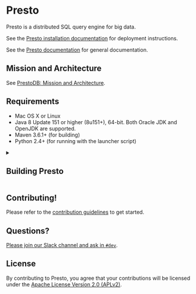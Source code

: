 # Presto

Presto is a distributed SQL query engine for big data.

See the [Presto installation documentation](https://prestodb.io/docs/current/installation.html) for deployment instructions.

See the [Presto documentation](https://prestodb.io/docs/current/) for general documentation.


## Mission and Architecture

See [PrestoDB: Mission and Architecture](ARCHITECTURE.md). 

## Requirements

* Mac OS X or Linux
* Java 8 Update 151 or higher (8u151+), 64-bit. Both Oracle JDK and OpenJDK are supported.
* Maven 3.6.1+ (for building)
* Python 2.4+ (for running with the launcher script)

<details> <!-- from: https://github.com/prestodb/presto/blob/master/README.md -->
  <summary><a id="building-presto"><h2>Building Presto</h2></a></summary>

### Overview (Java)

Presto is a standard Maven project. Simply run the following command from the project root directory:

    ./mvnw clean install

On the first build, Maven will download all the dependencies from the internet and cache them in the local repository (`~/.m2/repository`), which can take a considerable amount of time. Subsequent builds will be faster.

Presto has a comprehensive set of unit tests that can take several minutes to run. You can disable the tests when building:

    ./mvnw clean install -DskipTests

After building Presto for the first time, you can load the project into your IDE and run the server. We recommend using [IntelliJ IDEA](http://www.jetbrains.com/idea/). Because Presto is a standard Maven project, you can import it into your IDE using the root `pom.xml` file. In IntelliJ, choose Open Project from the Quick Start box or choose Open from the File menu and select the root `pom.xml` file.

After opening the project in IntelliJ, double check that the Java SDK is properly configured for the project:

* Open the File menu and select Project Structure
* In the SDKs section, ensure that a 1.8 JDK is selected (create one if none exist)
* In the Project section, ensure the Project language level is set to 8.0 as Presto makes use of several Java 8 language features

Presto comes with sample configuration that should work out-of-the-box for development. Use the following options to create a run configuration:

* Main Class: `com.facebook.presto.server.PrestoServer`
* VM Options: `-ea -XX:+UseG1GC -XX:G1HeapRegionSize=32M -XX:+UseGCOverheadLimit -XX:+ExplicitGCInvokesConcurrent -Xmx2G -Dconfig=etc/config.properties -Dlog.levels-file=etc/log.properties`
* Working directory: `$MODULE_WORKING_DIR$` or `$MODULE_DIR$`(Depends your version of IntelliJ)
* Use classpath of module: `presto-main`

The working directory should be the `presto-main` subdirectory. In IntelliJ, using `$MODULE_DIR$` accomplishes this automatically.

Additionally, the Hive plugin must be configured with location of your Hive metastore Thrift service. Add the following to the list of VM options, replacing `localhost:9083` with the correct host and port (or use the below value if you do not have a Hive metastore):

    -Dhive.metastore.uri=thrift://localhost:9083

### Using SOCKS for Hive or HDFS

If your Hive metastore or HDFS cluster is not directly accessible to your local machine, you can use SSH port forwarding to access it. Setup a dynamic SOCKS proxy with SSH listening on local port 1080:

    ssh -v -N -D 1080 server

Then add the following to the list of VM options:

    -Dhive.metastore.thrift.client.socks-proxy=localhost:1080

### Running the CLI

Start the CLI to connect to the server and run SQL queries:

    presto-cli/target/presto-cli-*-executable.jar

Run a query to see the nodes in the cluster:

    SELECT * FROM system.runtime.nodes;

In the sample configuration, the Hive connector is mounted in the `hive` catalog, so you can run the following queries to show the tables in the Hive database `default`:

    SHOW TABLES FROM hive.default;

### Building the Documentation

To build the Presto docs, see the [docs README](presto-docs/README.md).

### Building the Presto Console

The Presto Console is composed of several React components and is written in JSX and ES6. This
source code is stored in the `presto-ui/` module. The compilation process generates
browser-compatible javascript which is added as JAR resources during the maven build. When the
resource JAR is included on the classpath of Presto coordinator, it will be able to serve the
resources.

None of the Java code relies on the Presto UI project being compiled, so it is possible to exclude
this UI when building Presto. Add the property `-DskipUI` to the maven command to disable building
the `ui` maven module.

    ./mvnw clean install -DskipUI

You must have [Node.js](https://nodejs.org/en/download/) and [Yarn](https://yarnpkg.com/en/) installed to build the UI. When using  Maven to build
the project, Node and yarn are installed in the `presto-ui/target` folder. Add the node and yarn
executables to the `PATH` environment variable.

To update Presto Console after making changes, run:

    yarn --cwd presto-ui/src install

If no JavaScript dependencies have changed (i.e., no changes to `package.json`), it is faster to run:

    yarn --cwd presto-ui/src run package

To simplify iteration, you can also run in `watch` mode, which automatically re-compiles when
changes to source files are detected:

    yarn --cwd presto-ui/src run watch

To iterate quickly, simply re-build the project in IntelliJ after packaging is complete. Project
resources will be hot-reloaded and changes are reflected on browser refresh.

## Presto native and Velox

[Presto native](https://github.com/prestodb/presto/tree/master/presto-native-execution) is a C++ rewrite of Presto worker. [Presto native](https://github.com/prestodb/presto/tree/master/presto-native-execution) uses [Velox](https://github.com/facebookincubator/velox) as its primary engine to run presto workloads.

[Velox](https://github.com/facebookincubator/velox) is a C++ database library which provides reusable, extensible, and high-performance data processing components.

Check out [building instructions](https://github.com/prestodb/presto/tree/master/presto-native-execution#build-from-source) to get started.


<hr>
</details>


## Contributing!

Please refer to the [contribution guidelines](https://github.com/prestodb/presto/blob/master/CONTRIBUTING.md) to get started.

## Questions?

[Please join our Slack channel and ask in `#dev`](https://communityinviter.com/apps/prestodb/prestodb).

## License

By contributing to Presto, you agree that your contributions will be licensed under the [Apache License Version 2.0 (APLv2)](LICENSE).
